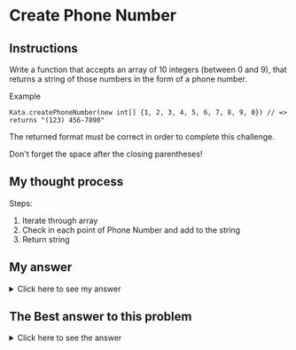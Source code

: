 # Create Phone Number
## Instructions

Write a function that accepts an array of 10 integers (between 0 and 9), that returns a string of those numbers in the form of a phone number.

Example

```Kata.createPhoneNumber(new int[] {1, 2, 3, 4, 5, 6, 7, 8, 9, 0}) // => returns "(123) 456-7890"```

The returned format must be correct in order to complete this challenge.

Don't forget the space after the closing parentheses!

## My thought process

Steps:
1. Iterate through array
2. Check in each point of Phone Number and add to the string
3. Return string

## My answer

<details> 
  <summary>Click here to see my answer</summary>

    public class Kata {
        public static String createPhoneNumber(int[] numbers) {

            String toReturn = "(";
            
            for(int i = 0; i < 10; i++){
                if(i==3){
                    toReturn += ") "+numbers[i];
                    i++;
                } if(i == 6){
                    toReturn += "-"+numbers[i];
                }else{
                    toReturn += numbers[i];
                } 
            }
            return toReturn;
        }
    }
    
</details>

## The Best answer to this problem

<details> 
  <summary>Click here to see the answer</summary>

    public class Kata {
        public static String createPhoneNumber(int[] numbers) {
            return String.format("(%d%d%d) %d%d%d-%d%d%d%d",numbers[0],numbers[1],numbers[2],numbers[3],numbers[4],numbers[5],numbers[6],numbers[7],numbers[8],numbers[9]);
        }
    }
    //by Rishod
    
</details>
